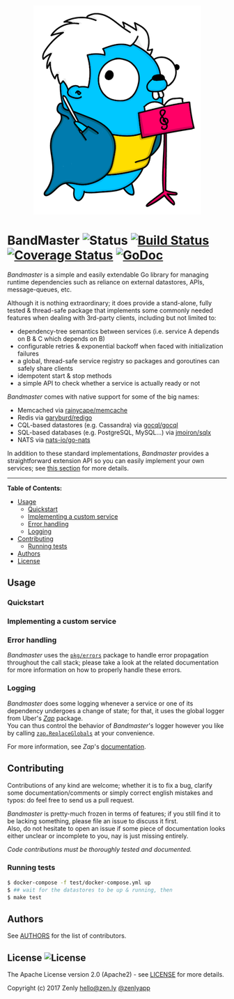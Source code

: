 <p align="center">
  <img src="resources/pics/bandmaster.png" alt="Bandmaster"/>
</p>

# BandMaster ![Status](https://img.shields.io/badge/status-stable-green.svg?style=plastic) [![Build Status](http://img.shields.io/travis/znly/bandmaster.svg?style=plastic)](https://travis-ci.org/znly/bandmaster) [![Coverage Status](https://coveralls.io/repos/github/znly/bandmaster/badge.svg?branch=master)](https://coveralls.io/github/znly/bandmaster?branch=master) [![GoDoc](http://img.shields.io/badge/godoc-reference-blue.svg?style=plastic)](http://godoc.org/github.com/znly/bandmaster)

*Bandmaster* is a simple and easily extendable Go library for managing runtime dependencies such as reliance on external datastores, APIs, message-queues, etc.

Although it is nothing extraordinary; it does provide a stand-alone, fully tested & thread-safe package that implements some commonly needed features when dealing with 3rd-party clients, including but not limited to:
- dependency-tree semantics between services (i.e. service A depends on B & C which depends on B)
- configurable retries & exponential backoff when faced with initialization failures
- a global, thread-safe service registry so packages and goroutines can safely share clients
- idempotent start & stop methods
- a simple API to check whether a service is actually ready or not

*Bandmaster* comes with native support for some of the big names:
- Memcached via [rainycape/memcache](https://github.com/rainycape/memcache)
- Redis via [garyburd/redigo](https://github.com/garyburd/redigo)
- CQL-based datastores (e.g. Cassandra) via [gocql/gocql](https://github.com/gocql/gocql)
- SQL-based databases (e.g. PostgreSQL, MySQL...) via [jmoiron/sqlx](https://github.com/jmoiron/sqlx)
- NATS via [nats-io/go-nats](https://github.com/nats-io/go-nats)

In addition to these standard implementations, *Bandmaster* provides a straightforward extension API so you can easily implement your own services; see [this section](#implementing-a-custom-service) for more details.

---

**Table of Contents:**  
<!-- START doctoc generated TOC please keep comment here to allow auto update -->
<!-- DON'T EDIT THIS SECTION, INSTEAD RE-RUN doctoc TO UPDATE -->


- [Usage](#usage)
  - [Quickstart](#quickstart)
  - [Implementing a custom service](#implementing-a-custom-service)
  - [Error handling](#error-handling)
  - [Logging](#logging)
- [Contributing](#contributing)
  - [Running tests](#running-tests)
- [Authors](#authors)
- [License](#license-)

<!-- END doctoc generated TOC please keep comment here to allow auto update -->

## Usage

### Quickstart

### Implementing a custom service

### Error handling

*Bandmaster* uses the [`pkg/errors`](https://github.com/pkg/errors) package to handle error propagation throughout the call stack; please take a look at the related documentation for more information on how to properly handle these errors.

### Logging

*Bandmaster* does some logging whenever a service or one of its dependency undergoes a change of state; for that, it uses the global logger from Uber's [*Zap*](https://github.com/uber-go/zap) package.  
You can thus control the behavior of *Bandmaster*'s logger however you like by calling [`zap.ReplaceGlobals`](https://godoc.org/go.uber.org/zap#ReplaceGlobals) at your convenience.

For more information, see *Zap*'s [documentation](https://godoc.org/go.uber.org/zap).

## Contributing

Contributions of any kind are welcome; whether it is to fix a bug, clarify some documentation/comments or simply correct english mistakes and typos: do feel free to send us a pull request.

*Bandmaster* is pretty-much frozen in terms of features; if you still find it to be lacking something, please file an issue to discuss it first.  
Also, do not hesitate to open an issue if some piece of documentation looks either unclear or incomplete to you, nay is just missing entirely.

*Code contributions must be thoroughly tested and documented.*

### Running tests

```sh
$ docker-compose -f test/docker-compose.yml up
$ ## wait for the datastores to be up & running, then
$ make test
```

## Authors

See [AUTHORS](./AUTHORS) for the list of contributors.

## License ![License](https://img.shields.io/badge/license-Apache2-blue.svg?style=plastic)

The Apache License version 2.0 (Apache2) - see [LICENSE](./LICENSE) for more details.

Copyright (c) 2017	Zenly	<hello@zen.ly> [@zenlyapp](https://twitter.com/zenlyapp)
